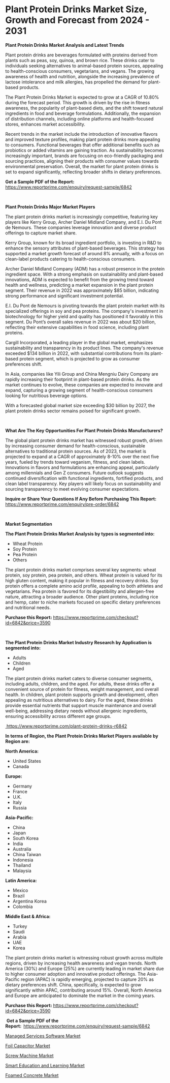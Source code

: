 <p><h1>Plant Protein Drinks Market Size, Growth and Forecast from 2024 - 2031</h1></p><p><strong>Plant Protein Drinks Market Analysis and Latest Trends</strong></p>
<p><p>Plant protein drinks are beverages formulated with proteins derived from plants such as peas, soy, quinoa, and brown rice. These drinks cater to individuals seeking alternatives to animal-based protein sources, appealing to health-conscious consumers, vegetarians, and vegans. The growing awareness of health and nutrition, alongside the increasing prevalence of lactose intolerance and milk allergies, has propelled the demand for plant-based products.</p><p>The Plant Protein Drinks Market is expected to grow at a CAGR of 10.80% during the forecast period. This growth is driven by the rise in fitness awareness, the popularity of plant-based diets, and the shift toward natural ingredients in food and beverage formulations. Additionally, the expansion of distribution channels, including online platforms and health-focused stores, enhances market accessibility.</p><p>Recent trends in the market include the introduction of innovative flavors and improved texture profiles, making plant protein drinks more appealing to consumers. Functional beverages that offer additional benefits such as probiotics or added vitamins are gaining traction. As sustainability becomes increasingly important, brands are focusing on eco-friendly packaging and sourcing practices, aligning their products with consumer values towards environmental preservation. Overall, the market for plant protein drinks is set to expand significantly, reflecting broader shifts in dietary preferences.</p></p>
<p><strong>Get a Sample PDF of the Report:&nbsp;</strong> <a href="https://www.reportprime.com/enquiry/request-sample/6842">https://www.reportprime.com/enquiry/request-sample/6842</a></p>
<p>&nbsp;</p>
<p><strong>Plant Protein Drinks Major Market Players</strong></p>
<p><p>The plant protein drinks market is increasingly competitive, featuring key players like Kerry Group, Archer Daniel Midland Company, and E.I. Du Pont de Nemours. These companies leverage innovation and diverse product offerings to capture market share.</p><p>Kerry Group, known for its broad ingredient portfolio, is investing in R&D to enhance the sensory attributes of plant-based beverages. This strategy has supported a market growth forecast of around 8% annually, with a focus on clean-label products catering to health-conscious consumers.</p><p>Archer Daniel Midland Company (ADM) has a robust presence in the protein ingredient space. With a strong emphasis on sustainability and plant-based innovations, ADM is expected to benefit from the growing trend toward health and wellness, predicting a market expansion in the plant protein segment. Their revenue in 2022 was approximately $85 billion, indicating strong performance and significant investment potential.</p><p>E.I. Du Pont de Nemours is pivoting towards the plant protein market with its specialized offerings in soy and pea proteins. The company's investment in biotechnology for higher yield and quality has positioned it favorably in this segment. Du Pont’s overall sales revenue in 2022 was about $20 billion, reflecting their extensive capabilities in food science, including plant proteins.</p><p>Cargill Incorporated, a leading player in the global market, emphasizes sustainability and transparency in its product lines. The company's revenue exceeded $134 billion in 2022, with substantial contributions from its plant-based protein segment, which is projected to grow as consumer preferences shift.</p><p>In Asia, companies like Yili Group and China Mengniu Dairy Company are rapidly increasing their footprint in plant-based protein drinks. As the market continues to evolve, these companies are expected to innovate and expand, capturing a growing segment of health-conscious consumers looking for nutritious beverage options. </p><p>With a forecasted global market size exceeding $30 billion by 2027, the plant protein drinks sector remains poised for significant growth.</p></p>
<p>&nbsp;</p>
<p><strong>What Are The Key Opportunities For Plant Protein Drinks Manufacturers?</strong></p>
<p><p>The global plant protein drinks market has witnessed robust growth, driven by increasing consumer demand for health-conscious, sustainable alternatives to traditional protein sources. As of 2023, the market is projected to expand at a CAGR of approximately 8-10% over the next five years, fueled by trends toward veganism, fitness, and clean labels. Innovations in flavors and formulations are enhancing appeal, particularly among millennials and Gen Z consumers. Future outlook suggests continued diversification with functional ingredients, fortified products, and clean label transparency. Key players will likely focus on sustainability and sourcing transparency to meet evolving consumer expectations.</p></p>
<p><strong>Inquire or Share Your Questions If Any Before Purchasing This Report:</strong> <a href="https://www.reportprime.com/enquiry/pre-order/6842">https://www.reportprime.com/enquiry/pre-order/6842</a></p>
<p>&nbsp;</p>
<p><strong>Market Segmentation</strong></p>
<p><strong>The Plant Protein Drinks Market Analysis by types is segmented into:</strong></p>
<p><ul><li>Wheat Protein</li><li>Soy Protein</li><li>Pea Protein</li><li>Others</li></ul></p>
<p><p>The plant protein drinks market comprises several key segments: wheat protein, soy protein, pea protein, and others. Wheat protein is valued for its high gluten content, making it popular in fitness and recovery drinks. Soy protein offers a complete amino acid profile, appealing to both athletes and vegetarians. Pea protein is favored for its digestibility and allergen-free nature, attracting a broader audience. Other plant proteins, including rice and hemp, cater to niche markets focused on specific dietary preferences and nutritional needs.</p></p>
<p><strong>Purchase this Report:&nbsp;</strong><a href="https://www.reportprime.com/checkout?id=6842&price=3590">https://www.reportprime.com/checkout?id=6842&price=3590</a></p>
<p>&nbsp;</p>
<p><strong>The Plant Protein Drinks Market Industry Research by Application is segmented into:</strong></p>
<p><ul><li>Adults</li><li>Children</li><li>Aged</li></ul></p>
<p><p>The plant protein drinks market caters to diverse consumer segments, including adults, children, and the aged. For adults, these drinks offer a convenient source of protein for fitness, weight management, and overall health. In children, plant protein supports growth and development, often appealing as nutritious alternatives to dairy. For the aged, these drinks provide essential nutrients that support muscle maintenance and overall well-being, addressing dietary needs without allergenic ingredients, ensuring accessibility across different age groups.</p></p>
<p><a href="https://www.reportprime.com/plant-protein-drinks-r6842">&nbsp;https://www.reportprime.com/plant-protein-drinks-r6842</a></p>
<p><strong>In terms of Region, the Plant Protein Drinks Market Players available by Region are:</strong></p>
<p>
    <p> <strong> North America: </strong>
        <ul>
            <li>United States</li>
            <li>Canada</li>
        </ul>
        </p> 
    <p> <strong> Europe: </strong>
        <ul>
            <li>Germany</li>
            <li>France</li>
            <li>U.K.</li>
            <li>Italy</li>
            <li>Russia</li>
        </ul>
        </p> 
    <p> <strong> Asia-Pacific: </strong>
        <ul>
            <li>China</li>
            <li>Japan</li>
            <li>South Korea</li>
            <li>India</li>
            <li>Australia</li>
            <li>China Taiwan</li>
            <li>Indonesia</li>
            <li>Thailand</li>
            <li>Malaysia</li>
        </ul>
        </p> 
    <p> <strong> Latin America: </strong>
        <ul>
            <li>Mexico</li>
            <li>Brazil</li>
            <li>Argentina Korea</li>
            <li>Colombia</li>
        </ul>
        </p> 
    <p> <strong> Middle East & Africa: </strong>
        <ul>
            <li>Turkey</li>
            <li>Saudi</li>
            <li>Arabia</li>
            <li>UAE</li>
            <li>Korea</li>
        </ul>
    </p>
    </p>
<p><p>The plant protein drinks market is witnessing robust growth across multiple regions, driven by increasing health awareness and vegan trends. North America (30%) and Europe (25%) are currently leading in market share due to higher consumer adoption and innovative product offerings. The Asia-Pacific region (APAC) is rapidly emerging, projected to capture 20% as dietary preferences shift. China, specifically, is expected to grow significantly within APAC, contributing around 15%. Overall, North America and Europe are anticipated to dominate the market in the coming years.</p></p>
<p><strong>Purchase this Report: </strong><a href="https://www.reportprime.com/checkout?id=6842&price=3590">https://www.reportprime.com/checkout?id=6842&price=3590</a></p>
<p>&nbsp;<strong>Get a Sample PDF of the Report:&nbsp;&nbsp;</strong><a href="https://www.reportprime.com/enquiry/request-sample/6842">https://www.reportprime.com/enquiry/request-sample/6842</a></p>
<p><strong></strong></p>
<p><p><a href="https://medium.com/@swilliamn8765/market-trends-in-the-global-managed-services-software-market-forecast-and-analysis-2024-2031-8fd4db25a0b2">Managed Services Software Market</a></p><p><a href="https://www.linkedin.com/pulse/foil-capacitor-market-share-new-trends-analysis-its-type-application-ljdte?trackingId=4dv9263mThitVf1zLeYe3Q%3D%3D">Foil Capacitor Market</a></p><p><a href="https://issuu.com/reportprime-2/docs/screw-machine-market-size-2030.pptx_35e5088ce3e987">Screw Machine Market</a></p><p><a href="https://medium.com/@swilliamn8765/smart-education-and-learning-market-trends-and-strategic-market-insights-2024-2031-ece781e01924">Smart Education and Learning Market</a></p><p><a href="https://www.linkedin.com/pulse/foamed-concrete-market-growth-segmentation-regional-analysis-qsyye?trackingId=ZLJ4miEbQIawSetA%2BIBv%2BA%3D%3D">Foamed Concrete Market</a></p></p>